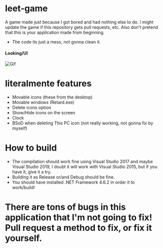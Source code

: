# leet-game
A game made just because I got bored and had nothing else to do. I might update the game if this repository gets pull requests, etc. Also don't pretend that this is your application made from beginning.

+ The code its just a mess, not gonna clean it.

#### Looking/UI
![Gif](https://i.imgur.com/O0GIKkc.gif)

# literalmente features 
+ Movable icons (these from the desktop)
+ Movable windows (Retard.exe)
+ Delete icons option
+ Show/Hide icons on the screen
+ Clock
+ BSoD when deleting This PC icon (not really working, not gonna fix by myself)

# How to build
+ The compilation should work fine using Visual Studio 2017 and maybe Visual Studio 2019, I doubt it will work with Visual Studio 2015, but if you have it, give it a try.
+ Building it as Release or/and Debug should be fine.
+ You should have installed .NET Framework 4.6.2 in order it to work/build!

# There are tons of bugs in this application that I'm not going to fix! Pull request a method to fix, or fix it yourself.
